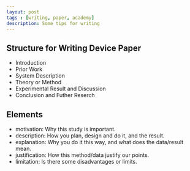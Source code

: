 ```yaml
---
layout: post
tags : [writing, paper, academy]
description: Some tips for writing
---
```


## Structure for Writing Device Paper
+ Introduction
+ Prior Work
+ System Description
+ Theory or Method
+ Experimental Result and Discussion
+ Conclusion and Futher Reserch

## Elements
+ motivation: Why this study is important.
+ description: How you plan, design and do it, and the result.
+ explanation: Why you do it this way, and what does the data/result mean.
+ justification: How this method/data justify our points.
+ limitation: Is there some disadvantages or limits.




